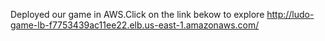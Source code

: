 Deployed our game in AWS.Click on the link bekow to explore
http://ludo-game-lb-f7753439ac11ee22.elb.us-east-1.amazonaws.com/

